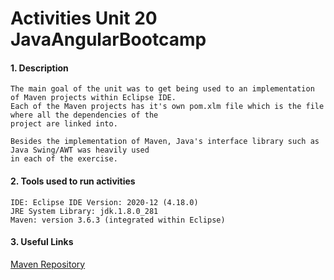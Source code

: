 # Activities Unit 20 JavaAngularBootcamp

#### 1. Description
```
The main goal of the unit was to get being used to an implementation of Maven projects within Eclipse IDE. 
Each of the Maven projects has it's own pom.xlm file which is the file where all the dependencies of the
project are linked into.

Besides the implementation of Maven, Java's interface library such as Java Swing/AWT was heavily used 
in each of the exercise. 
```
#### 2. Tools used to run activities
```
IDE: Eclipse IDE Version: 2020-12 (4.18.0)
JRE System Library: jdk.1.8.0_281  
Maven: version 3.6.3 (integrated within Eclipse)
```
#### 3. Useful Links

[Maven Repository](https://mvnrepository.com/)



